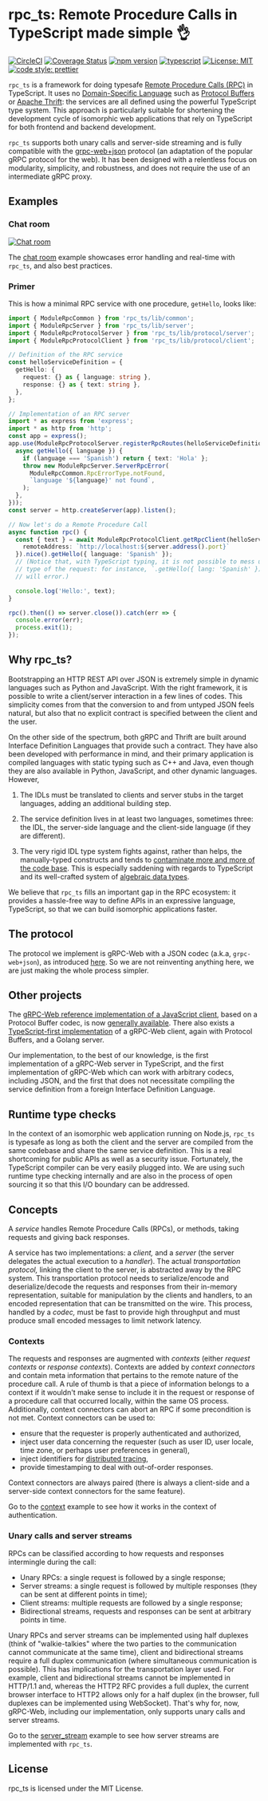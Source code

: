 # rpc_ts: Remote Procedure Calls in TypeScript made simple 👌

[![CircleCI](https://circleci.com/gh/aiden/rpc_ts/tree/master.svg?style=svg)](https://circleci.com/gh/aiden/rpc_ts/tree/master) [![Coverage Status](https://coveralls.io/repos/github/aiden/rpc_ts/badge.svg?branch=master)](https://coveralls.io/github/aiden/rpc_ts?branch=master) [![npm version](https://badge.fury.io/js/rpc_ts.svg)](https://badge.fury.io/js/rpc_ts) [![typescript](./docs/typescript.svg)](https://aleen42.github.io/badges/src/typescript.svg) [![License: MIT](https://img.shields.io/badge/License-MIT-yellow.svg)](https://opensource.org/licenses/MIT) [![code style: prettier](https://img.shields.io/badge/code_style-prettier-ff69b4.svg)](https://github.com/prettier/prettier)

`rpc_ts` is a framework for doing typesafe [Remote Procedure Calls (RPC)](https://en.wikipedia.org/wiki/Remote_procedure_call) in TypeScript. It uses no [Domain-Specific Language](https://en.wikipedia.org/wiki/Domain-specific_language) such as [Protocol Buffers](https://developers.google.com/protocol-buffers/) or [Apache Thrift](https://thrift.apache.org/): the services are all defined using the powerful TypeScript type system. This approach is particularly suitable for shortening the development cycle of isomorphic web applications that rely on TypeScript for both frontend and backend development.

`rpc_ts` supports both unary calls and server-side streaming and is fully compatible with the [grpc-web+json](https://github.com/grpc/grpc-web) protocol (an adaptation of the popular gRPC protocol for the web). It has been designed with a relentless focus on modularity, simplicity, and robustness, and does not require the use of an intermediate gRPC proxy.

## Examples

### Chat room

[![Chat room](docs/rpc_ts_chat_demo.gif)](https://github.com/aiden/rpc_ts_chat)

The [chat room](https://github.com/aiden/rpc_ts_chat) example showcases error handling and real-time with `rpc_ts`, and also best practices.

### Primer

This is how a minimal RPC service with one procedure, `getHello`, looks like:

```Typescript
import { ModuleRpcCommon } from 'rpc_ts/lib/common';
import { ModuleRpcServer } from 'rpc_ts/lib/server';
import { ModuleRpcProtocolServer } from 'rpc_ts/lib/protocol/server';
import { ModuleRpcProtocolClient } from 'rpc_ts/lib/protocol/client';

// Definition of the RPC service
const helloServiceDefinition = {
  getHello: {
    request: {} as { language: string },
    response: {} as { text: string },
  },
};

// Implementation of an RPC server
import * as express from 'express';
import * as http from 'http';
const app = express();
app.use(ModuleRpcProtocolServer.registerRpcRoutes(helloServiceDefinition, {
  async getHello({ language }) {
    if (language === 'Spanish') return { text: 'Hola' };
    throw new ModuleRpcServer.ServerRpcError(
      ModuleRpcCommon.RpcErrorType.notFound,
      `language '${language}' not found`,
    );
  },
}));
const server = http.createServer(app).listen();

// Now let's do a Remote Procedure Call
async function rpc() {
  const { text } = await ModuleRpcProtocolClient.getRpcClient(helloServiceDefinition, {
    remoteAddress: `http://localhost:${server.address().port}`
  }).nice().getHello({ language: 'Spanish' });
  // (Notice that, with TypeScript typing, it is not possible to mess up the
  // type of the request: for instance, `.getHello({ lang: 'Spanish' })`
  // will error.)

  console.log('Hello:', text);
}

rpc().then(() => server.close()).catch(err => {
  console.error(err);
  process.exit(1);
});
```

## Why rpc_ts?

Bootstrapping an HTTP REST API over JSON is extremely simple in dynamic languages such as Python and JavaScript. With the right framework, it is possible to write a client/server interaction in a few lines of codes. This simplicity comes from that the conversion to and from untyped JSON feels natural, but also that no explicit contract is specified between the client and the user.

On the other side of the spectrum, both gRPC and Thrift are built around Interface Definition Languages that provide such a contract. They have also been developed with performance in mind, and their primary application is compiled languages with static typing such as C++ and Java, even though they are also available in Python, JavaScript, and other dynamic languages. However,

1.  The IDLs must be translated to clients and server stubs in the target languages, adding an additional building step.

2.  The service definition lives in at least two languages, sometimes three: the IDL, the server-side language and the client-side language (if they are different).

3.  The very rigid IDL type system fights against, rather than helps, the manually-typed constructs and tends to [contaminate more and more of the code base](http://reasonablypolymorphic.com/blog/protos-are-wrong/). This is especially saddening with regards to TypeScript and its well-crafted system of [algebraic data types](https://en.wikipedia.org/wiki/Algebraic_data_type).

We believe that `rpc_ts` fills an important gap in the RPC ecosystem: it provides a hassle-free way to define APIs in an expressive language, TypeScript, so that we can build isomorphic applications faster.

## The protocol

The protocol we implement is gRPC-Web with a JSON codec (a.k.a, `grpc-web+json`), as introduced [here](https://github.com/grpc/grpc/blob/master/doc/PROTOCOL-WEB.md). So we are not reinventing anything here, we are just making the whole process simpler.

## Other projects

The [gRPC-Web reference implementation of a JavaScript client](https://github.com/grpc/grpc-web), based on a Protocol Buffer codec, is now [generally available](https://www.cncf.io/blog/2018/10/24/grpc-web-is-going-ga/). There also exists a [TypeScript-first implementation](https://github.com/improbable-eng/grpc-web) of a gRPC-Web client, again with Protocol Buffers, and a Golang server.

Our implementation, to the best of our knowledge, is the first implementation of a gRPC-Web server in TypeScript, and the first implementation of gRPC-Web which can work with arbitrary codecs, including JSON, and the first that does not necessitate compiling the service definition from a foreign Interface Definition Language.

## Runtime type checks

In the context of an isomorphic web application running on Node.js, `rpc_ts` is typesafe as long as both the client and the server are compiled from the same codebase and share the same service definition. This is a real shortcoming for public APIs as well as a security issue. Fortunately, the TypeScript compiler can be very easily plugged into. We are using such runtime type checking internally and are also in the process of open sourcing it so that this I/O boundary can be addressed.

## Concepts

A _service_ handles Remote Procedure Calls (RPCs), or methods, taking requests and giving back responses.

A service has two implementations: a _client,_ and a _server_ (the server delegates the actual execution to a _handler_). The actual _transportation protocol,_ linking the client to the server, is abstracted away by the RPC system. This transportation protocol needs to serialize/encode and deserialize/decode the requests and responses from their in-memory representation, suitable for manipulation by the clients and handlers, to an encoded representation that can be transmitted on the wire. This process, handled by a _codec,_ must be fast to provide high throughput and must produce small encoded messages to limit network latency.

### Contexts

The requests and responses are augmented with _contexts_ (either _request contexts_ or _response contexts_). Contexts are added by _context connectors_ and contain meta information that pertains to the remote nature of the procedure call. A rule of thumb is that a piece of information belongs to a context if it wouldn't make sense to include it in the request or response of a procedure call that occurred locally, within the same OS process. Additionally, context connectors can abort an RPC if some precondition is not met. Context connectors can be used to:

- ensure that the requester is properly authenticated and authorized,
- inject user data concerning the requester (such as user ID, user locale, time zone, or perhaps user preferences in general),
- inject identifiers for [distributed tracing](http://opentracing.io/documentation/),
- provide timestamping to deal with out-of-order responses.

Context connectors are always paired (there is always a client-side and a server-side context connectors for the same feature).

Go to the [context](./src/examples/context) example to see how it works in the context of authentication.

### Unary calls and server streams

RPCs can be classified according to how requests and responses intermingle during the call:

- Unary RPCs: a single request is followed by a single response;
- Server streams: a single request is followed by multiple responses (they can be sent at different points in time);
- Client streams: multiple requests are followed by a single response;
- Bidirectional streams, requests and responses can be sent at arbitrary points in time.

Unary RPCs and server streams can be implemented using half duplexes (think of "walkie-talkies" where the two parties to the communication cannot communicate at the same time), client and bidirectional streams require a full duplex communication (where simultaneous communication is possible). This has implications for the transportation layer used. For example, client and bidirectional streams cannot be implemented in HTTP/1.1 and, whereas the HTTP2 RFC provides a full duplex, the current browser interface to HTTP2 allows only for a half duplex (in the browser, full duplexes can be implemented using WebSocket). That's why for, now, gRPC-Web, including our implementation, only supports unary calls and server streams.

Go to the [server_stream](.src/examples/server_stream) example to see how server streams are implemented with `rpc_ts`.

## License

rpc_ts is licensed under the MIT License.
